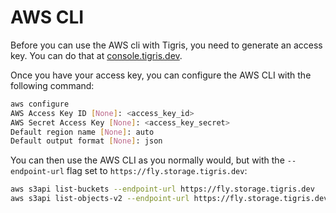 # AWS CLI

Before you can use the AWS cli with Tigris, you need to generate an access key.
You can do that at [console.tigris.dev](https://console.tigris.dev/).

Once you have your access key, you can configure the AWS CLI with the following
command:

```bash
aws configure
AWS Access Key ID [None]: <access_key_id>
AWS Secret Access Key [None]: <access_key_secret>
Default region name [None]: auto
Default output format [None]: json
```

You can then use the AWS CLI as you normally would, but with the
`--endpoint-url` flag set to `https://fly.storage.tigris.dev`:

```bash
aws s3api list-buckets --endpoint-url https://fly.storage.tigris.dev
aws s3api list-objects-v2 --endpoint-url https://fly.storage.tigris.dev --bucket foo-bucket
```
